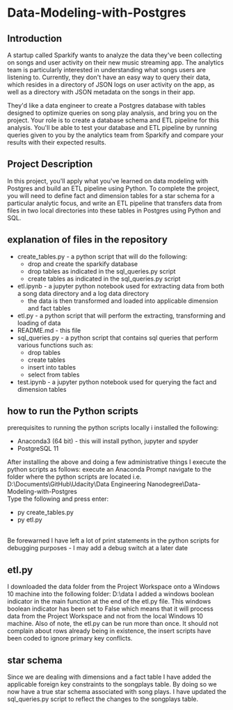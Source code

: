 # Data-Modeling-with-Postgres

## Introduction
A startup called Sparkify wants to analyze the data they've been collecting on songs and user activity on their new music streaming app. The analytics team is particularly interested in understanding what songs users are listening to. Currently, they don't have an easy way to query their data, which resides in a directory of JSON logs on user activity on the app, as well as a directory with JSON metadata on the songs in their app.

They'd like a data engineer to create a Postgres database with tables designed to optimize queries on song play analysis, and bring you on the project. Your role is to create a database schema and ETL pipeline for this analysis. You'll be able to test your database and ETL pipeline by running queries given to you by the analytics team from Sparkify and compare your results with their expected results.

## Project Description
In this project, you'll apply what you've learned on data modeling with Postgres and build an ETL pipeline using Python. To complete the project, you will need to define fact and dimension tables for a star schema for a particular analytic focus, and write an ETL pipeline that transfers data from files in two local directories into these tables in Postgres using Python and SQL.

## explanation of files in the repository
<ul>
<li>create_tables.py - a python script that will do the following:
    <ul>
        <li>drop and create the sparkify database</li>
        <li>drop tables as indicated in the sql_queries.py script</li>
        <li>create tables as indicated in the sql_queries.py script</li>
    </ul>
</li>    
<li>etl.ipynb - a jupyter python notebook used for extracting data from both a song data directory and a log data directory
    <ul>
        <li>the data is then transformed and loaded into applicable dimension and fact tables</li>
    </ul>
</li>    
<li>etl.py - a python script that will perform the extracting, transforming and loading of data</li>
<li>README.md - this file</li>
<li>sql_queries.py - a python script that contains sql queries that perform various functions such as:
    <ul>
        <li>drop tables</li>
        <li>create tables</li>
        <li>insert into tables</li>
        <li>select from tables</li>
    </ul>
</li>
<li>test.ipynb - a jupyter python notebook used for querying the fact and dimension tables</li>
</ul>

## how to run the Python scripts
prerequisites to running the python scripts locally i installed the following:
<ul>
<li>Anaconda3 (64 bit) - this will install python, jupyter and spyder</li>    
<li>PostgreSQL 11</li>    
</ul>
After installing the above and doing a few administrative things I execute the python scripts as follows:
execute an Anaconda Prompt
navigate to the folder where the python scripts are located i.e. D:\Documents\GitHub\Udacity\Data Engineering Nanodegree\Data-Modeling-with-Postgres
<br>
Type the following and press enter:
    <ul>
        <li>py create_tables.py</li>
        <li>py etl.py</li>
    </ul>
<br>
Be forewarned I have left a lot of print statements in the python scripts for debugging purposes - I may add a debug switch at a later date

## etl.py
I downloaded the data folder from the Project Workspace onto a Windows 10 machine into the following folder:
D:\data
I added a windows boolean indicator in the main function at the end of the etl.py file. This windows boolean indicator has been set to False which means that it will process data from the Project Workspace and not from the local Windows 10 machine.
Also of note, the etl.py can be run more than once. It should not complain about rows already being in existence, the insert scripts have been coded to ignore primary key conflicts. 

## star schema
Since we are dealing with dimensions and a fact table I have added the applicable foreign key constraints to the songplays table.
By doing so we now have a true star schema associated with song plays.
I have updated the sql_queries.py script to reflect the changes to the songplays table.